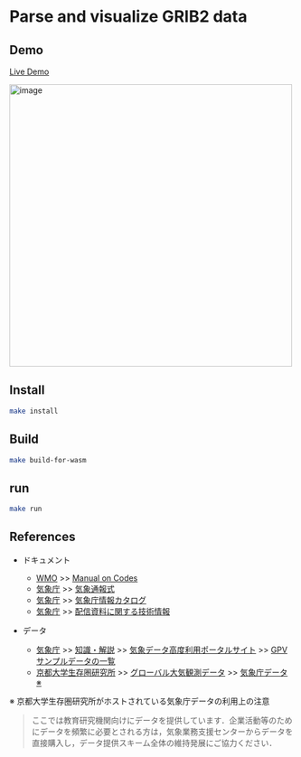 # Parse and visualize GRIB2 data

## Demo

[Live Demo](https://seotaro.github.io/grib2-visualization/)

<img width="500" alt="image" src="https://user-images.githubusercontent.com/46148606/235341919-ed067400-c9c6-415c-b926-5534f29b75c3.png">

## Install

```bash
make install
```

## Build

```bash
make build-for-wasm
```

## run

```bash
make run
```

## References

- ドキュメント
  - [WMO](https://public.wmo.int/) >> [Manual on Codes](https://library.wmo.int/index.php?lvl=notice_display&id=10684#.ZEsjTOxBz0p)
  - [気象庁](https://www.jma.go.jp/jma/index.html) >> [気象通報式](https://www.jma.go.jp/jma/kishou/books/tsuhoshiki/tsuhoshiki.html)
  - [気象庁](https://www.jma.go.jp/jma/index.html) >> [気象庁情報カタログ](https://www.data.jma.go.jp/add/suishin/catalogue/catalogue.html)
  - [気象庁](https://www.jma.go.jp/jma/index.html) >> [配信資料に関する技術情報](https://www.data.jma.go.jp/add/suishin/cgi-bin/jyouhou/jyouhou.cgi)

- データ
  - [気象庁](https://www.jma.go.jp/jma/index.html) >> [知識・解説](https://www.jma.go.jp/jma/menu/menuknowledge.html) >> [気象データ高度利用ポータルサイト](https://www.data.jma.go.jp/developer/index.html) >> [GPVサンプルデータの一覧](https://www.data.jma.go.jp/developer/gpv_sample.html)
  - [京都大学生存圏研究所](http://database.rish.kyoto-u.ac.jp/) >> [グローバル大気観測データ](http://database.rish.kyoto-u.ac.jp/arch/glob-atmos/) >> [気象庁データ ※](http://database.rish.kyoto-u.ac.jp/arch/jmadata/gpv-original.html)

※ 京都大学生存圏研究所がホストされている気象庁データの利用上の注意
> ここでは教育研究機関向けにデータを提供しています．企業活動等のためにデータを頻繁に必要とされる方は，気象業務支援センターからデータを直接購入し，データ提供スキーム全体の維持発展にご協力ください．
